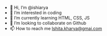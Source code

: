 - 👋 Hi, I’m @ishiarya
- 👀 I’m interested in coding
- 🌱 I’m currently learning HTML, CSS, JS
- 💞️ I’m looking to collaborate on Github
- 📫 How to reach me Ishita.kharya@gmai.com

<!---
ishiarya/ishiarya is a ✨ special ✨ repository because its `README.md` (this file) appears on your GitHub profile.
You can click the Preview link to take a look at your changes.
--->
